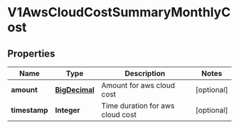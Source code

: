 # V1AwsCloudCostSummaryMonthlyCost

## Properties
Name | Type | Description | Notes
------------ | ------------- | ------------- | -------------
**amount** | [**BigDecimal**](BigDecimal.md) | Amount for aws cloud cost |  [optional]
**timestamp** | **Integer** | Time duration for aws cloud cost |  [optional]
